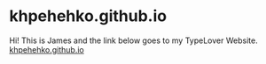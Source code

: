 # khpehehko.github.io
Hi! This is James and the link below goes to my TypeLover Website.
<a href="khpehehko.github.io">khpehehko.github.io</a>